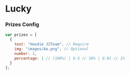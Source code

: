 # Lucky
### Prizes Config
```js
var prizes = [
  {
    text: "Hoodie J2Team", // Require
    img: "images/Ao.png", // Optional
    number: 1,
    percentage: 1 // (100%) | 0.5 // 50% | 0.01 // 1%
  }
];
```
